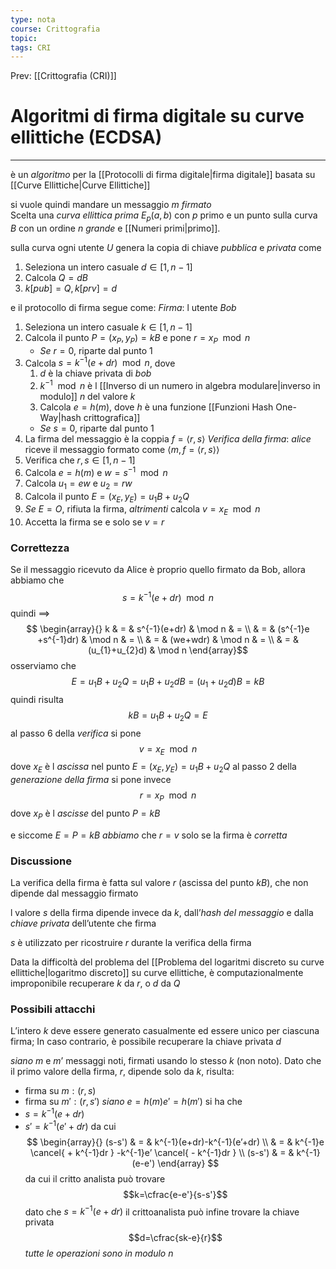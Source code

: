 ```yaml
---
type: nota
course: Crittografia
topic: 
tags: CRI
---
```


Prev: [[Crittografia (CRI)]]

# Algoritmi di firma digitale su curve ellittiche (ECDSA)
---
è un _algoritmo_ per la [[Protocolli di firma digitale|firma digitale]] basata su [[Curve Ellittiche|Curve Ellittiche]] 

si vuole quindi mandare un messaggio $m$ _firmato_   
Scelta una _curva ellittica prima_ $E_{p}(a,b)$ con $p$ primo e un punto sulla curva $B$ con un ordine $n$ _grande_ e [[Numeri primi|primo]].

sulla curva ogni utente $U$ genera la copia di chiave _pubblica_ e _privata_ come 
1. Seleziona un intero casuale $d \in [1,n-1]$
2. Calcola $Q=dB$
3. $k[pub]= Q,k[prv]=d$

e il protocollo di firma segue come:
_Firma_: l utente _Bob_
1. Seleziona un intero casuale $k \in [1, n-1]$ 
2. Calcola il punto $P = (x_{P}, y_{P}) = k B$ e pone $r = x_{P} \mod n$
	- _Se_ $r = 0$, riparte dal punto 1 
3. Calcola $s = k^{-1} (e + d r) \mod n$, dove
	1.  $d$ è la  chiave privata di _bob_ 
	2.  $k^{-1} \mod n$ è l [[Inverso di un numero in algebra modulare|inverso in modulo]] $n$ del valore $k$
	3. Calcola $e = h(m)$, dove $h$ è una funzione [[Funzioni Hash One-Way|hash crittografica]] 
	- _Se_ $s = 0$, riparte dal punto 1 
4. La firma del messaggio è la coppia $f=\langle r, s\rangle$
_Verifica della firma_:
_alice_ riceve il messaggio formato come $\langle m,f=\langle r, s\rangle\rangle$
1. Verifica che $r,s \in [1, n-1]$ 
2.  Calcola $e = h(m)$ e  $w = s^{-1} \mod n$ 
4. Calcola $u_{1} = e w$ e $u_{2} = r w$
5. Calcola il punto $E = (x_{E} , y_{E}) = u_{1} B + u_{2} Q$
6. _Se_ $E = O$, rifiuta la firma, _altrimenti_ calcola $v = x_{E} \mod n$
7. Accetta la firma se e solo se $v = r$


### Correttezza
Se il messaggio ricevuto da Alice è proprio quello firmato da Bob, allora abbiamo che 
$$s = k^{-1}(e+dr)\mod n$$
quindi  $\implies$
$$
\begin{array}{}
k  & = &  s^{-1}(e+dr)  & \mod n  & = \\
   & = & (s^{-1}e +s^{-1}dr)  & \mod  n  & = \\
 &  =  & (we+wdr) & \mod  n  & =  \\
 & = & (u_{1}+u_{2}d) & \mod  n 
\end{array}$$
osserviamo che 
$$E=u_{1}B+u_{2}Q = u_{1}B+u_{2}dB= (u_{1}+u_{2}d)B = kB$$
quindi risulta
$$kB=u_{1}B+u_{2}Q=E$$
al passo $6$ della _verifica_ si pone 
$$v=x_{E} \mod   n$$
dove $x_{E}$ è l _ascissa_ nel punto $E=(x_{E},y_{E})=u_{1}B+u_{2}Q$
al passo $2$ della _generazione della firma_ si pone invece $$r= x_{P} \mod n$$dove $x_{P}$ è l _ascisse_ del punto  $P=kB$

e siccome  $E=P=kB$ _abbiamo_ che $r=v$ solo se la firma è _corretta_

### Discussione
La verifica della firma è fatta sul valore $r$ (ascissa del punto $kB$), che non dipende dal messaggio firmato 

l valore $s$ della firma dipende invece da $k$, dall’_hash del messaggio_ e dalla _chiave privata_ dell’utente che firma 

$s$ è utilizzato per ricostruire $r$ durante la verifica della firma 

Data la difficoltà del problema del [[Problema del logaritmi discreto su curve ellittiche|logaritmo discreto]] su curve ellittiche, è computazionalmente improponibile recuperare $k$ da $r$, o $d$ da $Q$


### Possibili attacchi
L’intero $k$ deve essere generato casualmente ed essere unico per ciascuna firma; 
In caso contrario, è possibile recuperare la chiave privata $d$

_siano_ $m$ e $m’$ messaggi noti, firmati usando lo stesso $k$ (non noto). Dato che il primo valore della firma, $r$, dipende solo da $k$, risulta:
- firma su $m : (r,s)$
- firma su $m':(r,s')$
_siano_ $e=h(m)e'=h(m')$ si ha che 
- $s= k^{-1}(e+dr)$
- $s'=k^{-1}(e'+dr)$
da cui 
$$
\begin{array}{}
(s-s') & = &  k^{-1}(e+dr)-k^{-1}(e’+dr) \\
	   & = &  k^{-1}e \cancel{ + k^{-1}dr } -k^{-1}e’ \cancel{ - k^{-1}dr } \\
(s-s') & = & k^{-1}(e-e')
\end{array}
$$
da cui il critto analista può trovare 
$$k=\cfrac{e-e'}{s-s'}$$
dato che $s= k^{-1}(e+dr)$ il crittoanalista può infine trovare la chiave privata 
$$d=\cfrac{sk-e}{r}$$
_tutte le operazioni sono in modulo $n$_
